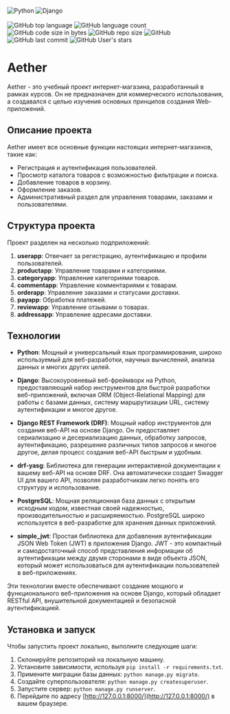 
![Python](https://img.shields.io/badge/python-3.12-blue)
![Django](https://img.shields.io/badge/django-latest-brightgreen)
<br>
<br>
![GitHub top language](https://img.shields.io/github/languages/top/bezhan2009/Aether)
![GitHub language count](https://img.shields.io/github/languages/count/bezhan2009/Aether)
![GitHub code size in bytes](https://img.shields.io/github/languages/code-size/bezhan2009/Aether)
![GitHub repo size](https://img.shields.io/github/repo-size/bezhan2009/Aether)
![GitHub](https://img.shields.io/github/license/bezhan2009/Aether)
![GitHub last commit](https://img.shields.io/github/last-commit/bezhan2009/Aether)
![GitHub User's stars](https://img.shields.io/github/stars/bezhan2009?style=social)

# Aether

Aether - это учебный проект интернет-магазина, разработанный в рамках курсов. Он не предназначен для коммерческого использования, а создавался с целью изучения основных принципов создания Web-приложений.

## Описание проекта

Aether имеет все основные функции настоящих интернет-магазинов, такие как:

- Регистрация и аутентификация пользователей.
- Просмотр каталога товаров с возможностью фильтрации и поиска.
- Добавление товаров в корзину.
- Оформление заказов.
- Административный раздел для управления товарами, заказами и пользователями.

## Структура проекта

Проект разделен на несколько подприложений:

1. **userapp**: Отвечает за регистрацию, аутентификацию и профили пользователей.
2. **productapp**: Управление товарами и категориями.
3. **categoryapp**: Управление категориями товаров.
4. **commentapp**: Управление комментариями к товарам.
5. **orderapp**: Управление заказами и статусами доставки.
6. **payapp**: Обработка платежей.
7. **reviewapp**: Управление отзывами о товарах.
8. **addressapp**: Управление адресами доставки.


## Технологии
- **Python**: Мощный и универсальный язык программирования, широко используемый для веб-разработки, научных вычислений, анализа данных и многих других целей.

- **Django**: Высокоуровневый веб-фреймворк на Python, предоставляющий набор инструментов для быстрой разработки веб-приложений, включая ORM (Object-Relational Mapping) для работы с базами данных, систему маршрутизации URL, систему аутентификации и многое другое.

- **Django REST Framework (DRF)**: Мощный набор инструментов для создания веб-API на основе Django. Он предоставляет сериализацию и десериализацию данных, обработку запросов, аутентификацию, разрешение различных типов запросов и многое другое, делая процесс создания веб-API быстрым и удобным.

- **drf-yasg**: Библиотека для генерации интерактивной документации к вашему веб-API на основе DRF. Она автоматически создает Swagger UI для вашего API, позволяя разработчикам легко понять его структуру и использование.

- **PostgreSQL**: Мощная реляционная база данных с открытым исходным кодом, известная своей надежностью, производительностью и расширяемостью. PostgreSQL широко используется в веб-разработке для хранения данных приложений.

- **simple_jwt**: Простая библиотека для добавления аутентификации JSON Web Token (JWT) в приложения Django. JWT - это компактный и самодостаточный способ представления информации об аутентификации между двумя сторонами в виде объекта JSON, который может использоваться для аутентификации пользователей в веб-приложениях.

Эти технологии вместе обеспечивают создание мощного и функционального веб-приложения на основе Django, который обладает RESTful API, внушительной документацией и безопасной аутентификацией.

## Установка и запуск

Чтобы запустить проект локально, выполните следующие шаги:

1. Склонируйте репозиторий на локальную машину.
2. Установите зависимости, используя `pip install -r requirements.txt`.
3. Примените миграции базы данных: `python manage.py migrate`.
4. Создайте суперпользователя: `python manage.py createsuperuser`.
5. Запустите сервер: `python manage.py runserver`.
6. Перейдите по адресу [http://127.0.0.1:8000/](http://127.0.0.1:8000/) в вашем браузере.
